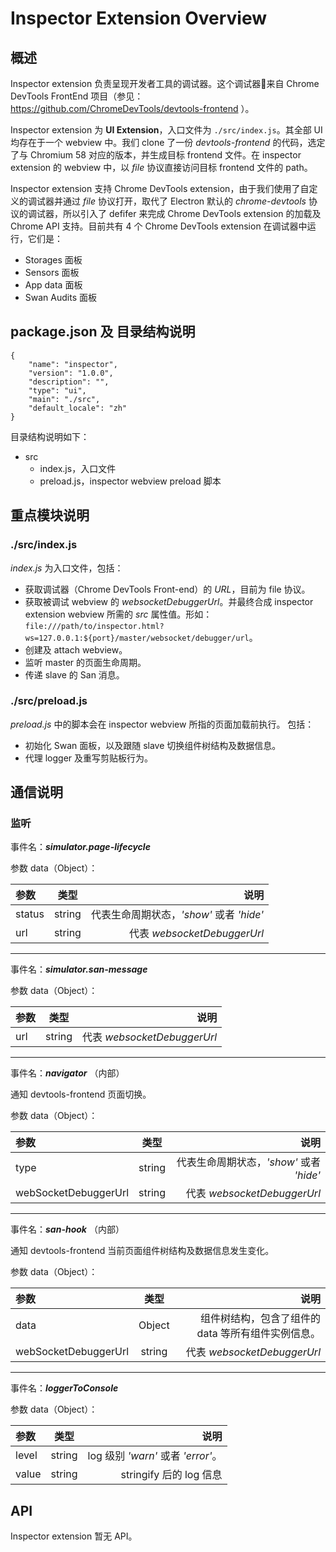 # Inspector Extension Overview

## 概述

Inspector extension 负责呈现开发者工具的调试器。这个调试器来自 Chrome DevTools FrontEnd 项目（参见： https://github.com/ChromeDevTools/devtools-frontend ）。

Inspector extension 为 **UI Extension**，入口文件为 `./src/index.js`。其全部 UI 均存在于一个 webview 中。我们 clone 了一份 *devtools-frontend* 的代码，选定了与 Chromium 58 对应的版本，并生成目标 frontend 文件。在 inspector extension 的 webview 中，以 *file* 协议直接访问目标 frontend 文件的 path。

Inspector extension 支持 Chrome DevTools extension，由于我们使用了自定义的调试器并通过 *file* 协议打开，取代了 Electron 默认的 *chrome-devtools* 协议的调试器，所以引入了 defifer 来完成 Chrome DevTools extension 的加载及 Chrome API 支持。目前共有 4 个 Chrome DevTools extension 在调试器中运行，它们是：

- Storages 面板
- Sensors 面板
- App data 面板
- Swan Audits 面板

## package.json 及 目录结构说明

```
{
	"name": "inspector",
	"version": "1.0.0",
	"description": "",
	"type": "ui",
	"main": "./src",
	"default_locale": "zh"
}
```


目录结构说明如下：

- src
	- index.js，入口文件
	- preload.js，inspector webview preload 脚本

## 重点模块说明

### ./src/index.js

*index.js* 为入口文件，包括：

- 获取调试器（Chrome DevTools Front-end）的 *URL*，目前为 file 协议。
- 获取被调试 webview 的 *websocketDebuggerUrl*。并最终合成 inspector extension webview 所需的 *src* 属性值。形如：`file:///path/to/inspector.html?ws=127.0.0.1:${port}/master/websocket/debugger/url`。
- 创建及 attach webview。
- 监听 master 的页面生命周期。
- 传递 slave 的 San 消息。

### ./src/preload.js

*preload.js* 中的脚本会在 inspector webview 所指的页面加载前执行。 包括：

- 初始化 Swan 面板，以及跟随 slave 切换组件树结构及数据信息。
- 代理 logger 及重写剪贴板行为。

## 通信说明

### 监听

事件名：***simulator.page-lifecycle*** 

参数 data（Object）：

| 参数 | 类型 | 说明 |
| :-----| :----: | ----: |
| status | string | 代表生命周期状态，*'show'* 或者 *'hide'* |
| url | string | 代表 *websocketDebuggerUrl* |

---

事件名：***simulator.san-message***

参数 data（Object）：

| 参数 | 类型 | 说明 |
| :-----| :----: | ----: |
| url | string | 代表 *websocketDebuggerUrl*

---

事件名：***navigator*** （内部）

通知 devtools-frontend 页面切换。

参数 data（Object）：

| 参数 | 类型 | 说明 |
| :-----| :----: | ----: |
| type | string | 代表生命周期状态，*'show'* 或者 *'hide'* |
| webSocketDebuggerUrl | string | 代表 *websocketDebuggerUrl*

---

事件名：***san-hook*** （内部）

通知 devtools-frontend 当前页面组件树结构及数据信息发生变化。

参数 data（Object）：

| 参数 | 类型 | 说明 |
| :-----| :----: | ----: |
| data | Object | 组件树结构，包含了组件的 data 等所有组件实例信息。 |
| webSocketDebuggerUrl | string | 代表 *websocketDebuggerUrl*|

---

事件名：***loggerToConsole*** 

参数 data（Object）：

| 参数 | 类型 | 说明 |
| :-----| :----: | ----: |
| level | string | log 级别 *'warn'* 或者 *'error'*。 |
| value | string | stringify 后的 log 信息 |


## API

Inspector extension 暂无 API。
